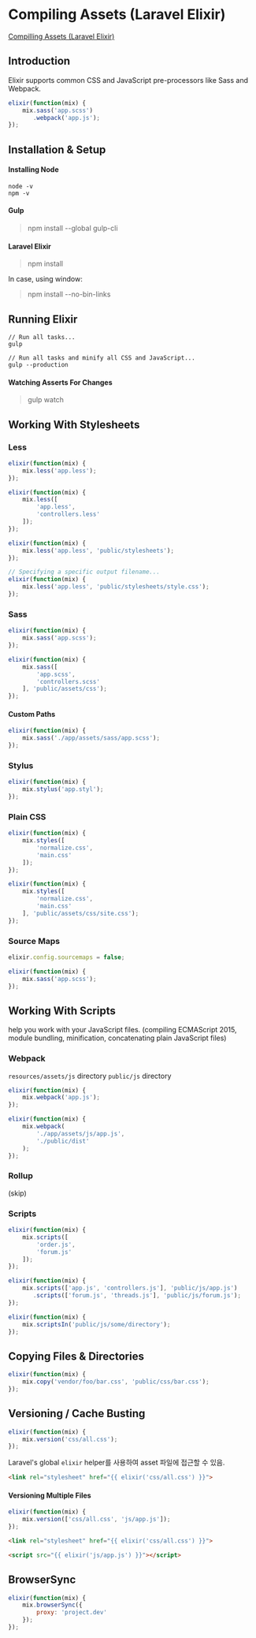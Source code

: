# Compiling Assets (Laravel Elixir)

[Compilling Assets (Laravel Elixir)](https://laravel.com/docs/5.3/elixir)


## Introduction

Elixir supports common CSS and JavaScript pre-processors like Sass and Webpack.

```javascript
elixir(function(mix) {
    mix.sass('app.scss')
       .webpack('app.js');
});
```


## Installation & Setup


#### Installing Node

```
node -v
npm -v
```


#### Gulp

> npm install --global gulp-cli


#### Laravel Elixir

> npm install

In case, using window:

> npm install --no-bin-links


## Running Elixir

```
// Run all tasks...
gulp

// Run all tasks and minify all CSS and JavaScript...
gulp --production
```


#### Watching Asserts For Changes

> gulp watch


## Working With Stylesheets


### Less

```javascript
elixir(function(mix) {
    mix.less('app.less');
});
```

```javascript
elixir(function(mix) {
    mix.less([
        'app.less',
        'controllers.less'
    ]);
});
```

```javascript
elixir(function(mix) {
    mix.less('app.less', 'public/stylesheets');
});

// Specifying a specific output filename...
elixir(function(mix) {
    mix.less('app.less', 'public/stylesheets/style.css');
});
```


### Sass

```javascript
elixir(function(mix) {
    mix.sass('app.scss');
});
```

```javascript
elixir(function(mix) {
    mix.sass([
        'app.scss',
        'controllers.scss'
    ], 'public/assets/css');
});

```

#### Custom Paths

```javascript
elixir(function(mix) {
    mix.sass('./app/assets/sass/app.scss');
});
```


### Stylus

```javascript
elixir(function(mix) {
    mix.stylus('app.styl');
});
```


### Plain CSS

```javascript
elixir(function(mix) {
    mix.styles([
        'normalize.css',
        'main.css'
    ]);
});
```

```javascript
elixir(function(mix) {
    mix.styles([
        'normalize.css',
        'main.css'
    ], 'public/assets/css/site.css');
});
```


### Source Maps

```javascript
elixir.config.sourcemaps = false;

elixir(function(mix) {
    mix.sass('app.scss');
});
```


## Working With Scripts

help you work with your JavaScript files.
(compiling ECMAScript 2015, module bundling, minification, concatenating plain JavaScript files)


### Webpack

`resources/assets/js` directory
`public/js` directory

```javascript
elixir(function(mix) {
    mix.webpack('app.js');
});
```

```javascript
elixir(function(mix) {
    mix.webpack(
        './app/assets/js/app.js',
        './public/dist'
    );
});
```


### Rollup

(skip)


### Scripts

```javascript
elixir(function(mix) {
    mix.scripts([
        'order.js',
        'forum.js'
    ]);
});
```

```javascript
elixir(function(mix) {
    mix.scripts(['app.js', 'controllers.js'], 'public/js/app.js')
       .scripts(['forum.js', 'threads.js'], 'public/js/forum.js');
});
```

```javascript
elixir(function(mix) {
    mix.scriptsIn('public/js/some/directory');
});
```


## Copying Files & Directories

```javascript
elixir(function(mix) {
    mix.copy('vendor/foo/bar.css', 'public/css/bar.css');
});
```


## Versioning / Cache Busting

```javascript
elixir(function(mix) {
    mix.version('css/all.css');
});
```

Laravel's global `elixir` helper를 사용하여 asset 파일에 접근할 수 있음.

```html
<link rel="stylesheet" href="{{ elixir('css/all.css') }}">
```


#### Versioning Multiple Files

```javascript
elixir(function(mix) {
    mix.version(['css/all.css', 'js/app.js']);
});
```

```html
<link rel="stylesheet" href="{{ elixir('css/all.css') }}">

<script src="{{ elixir('js/app.js') }}"></script>
```


## BrowserSync

```javascript
elixir(function(mix) {
    mix.browserSync({
        proxy: 'project.dev'
    });
});
```
